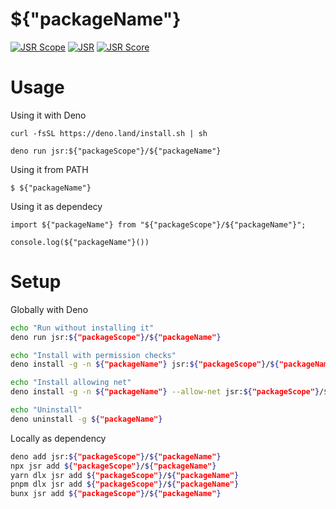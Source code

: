 # ${"packageName"}

[![JSR Scope](https://jsr.io/badges/${"packageScope"})](https://jsr.io/${"packageScope})
[![JSR](https://jsr.io/badges/${"packageScope"}/${"packageName"})](https://jsr.io/${"packageScope"}/${"packageName"})
[![JSR Score](https://jsr.io/badges/${"packageScope"}/${"packageName"}/score)](https://jsr.io/${"packageScope"}/${"packageName"})

# Usage

<!-- usage -->

Using it with Deno

```
curl -fsSL https://deno.land/install.sh | sh

deno run jsr:${"packageScope"}/${"packageName"}
```

Using it from PATH

```sh-session
$ ${"packageName"}
```

Using it as dependecy

```
import ${"packageName"} from "${"packageScope"}/${"packageName"}";

console.log(${"packageName"}())
```

<!-- usagestop -->

# Setup

<!-- setup -->

Globally with Deno

```sh
echo "Run without installing it"
deno run jsr:${"packageScope"}/${"packageName"}

echo "Install with permission checks"
deno install -g -n ${"packageName"} jsr:${"packageScope"}/${"packageName"}

echo "Install allowing net"
deno install -g -n ${"packageName"} --allow-net jsr:${"packageScope"}/${"packageName"}

echo "Uninstall"
deno uninstall -g ${"packageName"}
```

Locally as dependency

```sh
deno add jsr:${"packageScope"}/${"packageName"}
npx jsr add ${"packageScope"}/${"packageName"}
yarn dlx jsr add ${"packageScope"}/${"packageName"}
pnpm dlx jsr add ${"packageScope"}/${"packageName"}
bunx jsr add ${"packageScope"}/${"packageName"}
```

<!-- setupstop -->
